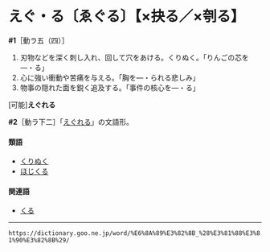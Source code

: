 # えぐ・る〔ゑぐる〕【×抉る／×刳る】

**\#1**［動ラ五（四）］
1. 刃物などを深く刺し入れ、回して穴をあける。くりぬく。「りんごの芯を―・る」
2. 心に強い衝動や苦痛を与える。「胸を―・られる悲しみ」
3. 物事の隠れた面を鋭く追及する。「事件の核心を―・る」
    

\[可能\]**えぐれる**

**\#2**［動ラ下二］「[えぐれる](https://dictionary.goo.ne.jp/word/%E6%8A%89%E3%82%8C%E3%82%8B/#jn-23240)」の文語形。

#### 類語

-   [くりぬく](https://dictionary.goo.ne.jp/word/%E5%88%B3%E3%82%8A%E8%B2%AB%E3%81%8F/#jn-64154)
-   [ほじくる](https://dictionary.goo.ne.jp/word/%E7%A9%BF%E3%82%8B_%28%E3%81%BB%E3%81%98%E3%81%8F%E3%82%8B%29/#jn-203850)

#### 関連語

-   [くる](https://dictionary.goo.ne.jp/word/%E5%88%B3%E3%82%8B/#jn-64275)

---
`https://dictionary.goo.ne.jp/word/%E6%8A%89%E3%82%8B_%28%E3%81%88%E3%81%90%E3%82%8B%29/`
